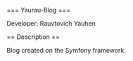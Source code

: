 === Yaurau-Blog ===

Developer: Rauvtovich Yauhen

== Description ==

Blog created on the Symfony framework.

